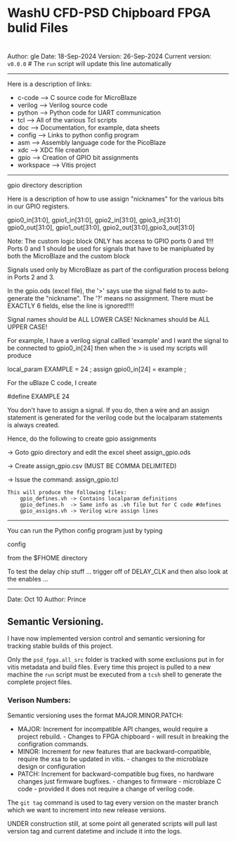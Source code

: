 #
# WashU CFD-PSD Chipboard FPGA bulid Files 
# 

Author: 	gle
Date:		18-Sep-2024
Version:	26-Sep-2024
Current version: `v0.0.0`  # The `run` script will update this line automatically


*****************************************************************

Here is a description of links:

- c-code		-->	C source code for MicroBlaze
- verilog		-->	Verilog source code
- python		-->	Python code for UART communication
- tcl			-->	All of the various Tcl scripts
- doc			-->	Documentation, for example, data sheets
- config		--> Links to python config program
- asm			-->	Assembly language code for the PicoBlaze
- xdc			-->	XDC file creation
- gpio		-->	Creation of GPIO bit assignments
- workspace 	-->	Vitis project

******************************************************************

gpio directory description

Here is a description of how to use assign "nicknames" for the
various bits in our GPIO registers.

gpio0_in[31:0], gpio1_in[31:0], gpio2_in[31:0], gpio3_in[31:0]
gpio0_out[31:0], gpio1_out[31:0], gpio2_out[31:0],gpio3_out[31:0]

Note: The custom logic block ONLY has access to GPIO ports 0 and 1!!!
Ports 0 and 1 should be used for signals that have to be manipluated
by both the MicroBlaze and the custom block

Signals used only by MicroBlaze as part of the configuration process
belong in Ports 2 and 3.

In the gpio.ods (excel file), the '>' says use the signal field to
to auto-generate the "nickname".  The '?' means no assignment.
There must be EXACTLY 6 fields, else the line is ignored!!!!

Signal names should be ALL LOWER CASE!
Nicknames should be ALL UPPER CASE!

For example, I have a verilog signal callled 'example' and I want the
signal to be connected to gpio0_in[24] then when the > is used my
scripts will produce

local_param  EXAMPLE = 24 ;
assign  gpio0_in[24] = example ;

For the uBlaze C code, I create

#define  EXAMPLE  24


You don't have to assign a signal. If you do, then a wire and
an assign statement is generated for the verilog code but
the localparam statements is always created.

Hence, do the following to create gpio assignments

->	Goto gpio directory and edit the excel sheet assign_gpio.ods

->	Create assign_gpio.csv (MUST BE COMMA DELIMITED)

->	Issue the command: assign_gpio.tcl

	This will produce the following files:
		gpio_defines.vh -> Contains localparam definitions
		gpio_defines.h 	-> Same info as .vh file but for C code #defines
		gpio_assigns.vh	-> Verilog wire assign lines
		
******************************************************************	
	
You can run the Python config program just by typing 

config

from the $FHOME directory

To test the delay chip stuff ... trigger off of DELAY_CLK
and then also look at the enables ... 


******************************************************************

Date: Oct 10
Author: Prince

## Semantic Versioning. 

I have now implemented version control and semantic versioning for tracking stable builds of this project. 

Only the `psd_fpga.all_src` folder is tracked with some exclusions put in for vitis metadata and build files. Every time this project is pulled to a new machine the `run` script must be executed from a `tcsh` shell to generate the complete project files. 

### Verison Numbers: 

Semantic versioning uses the format MAJOR.MINOR.PATCH:

- MAJOR: Increment for incompatible API changes, would require a project rebuild. - Changes to FPGA chipboard - will result in breaking the configration commands.
- MINOR: Increment for new features that are backward-compatible, require the xsa to be updated in vitis. - changes to the microblaze design or configuration
- PATCH: Increment for backward-compatible bug fixes, no hardware changes just firmware bugfixes. - changes to firmware - microblaze C code - provided it does not require a change of verilog code. 

The `git tag` command is used to tag every version on the master branch which we want to increment into new release versions. 
 
UNDER construction still, at some point all generated scripts will pull last version tag and current datetime and include it into the logs.




	
	
	
	
	
	
			
